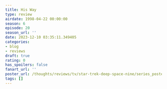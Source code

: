 ```yaml
---
title: His Way
type: review
airdate: 1998-04-22 00:00:00
season: 6
episode: 20
season_url: ''
date: 2023-12-10 03:35:11.349405
categories:
- blog
- reviews
draft: true
rating: 0
has_spoilers: false
fanart_url: ''
poster_url: /thoughts/reviews/tv/star-trek-deep-space-nine/series_poster.jpg
tags: []
---
```


